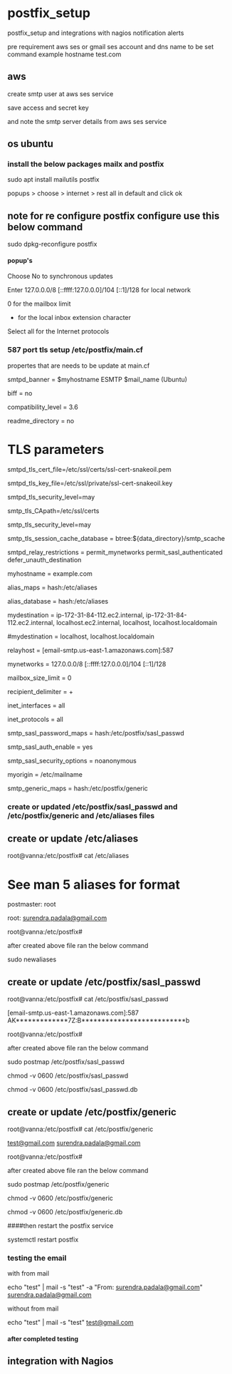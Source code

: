 # postfix_setup

postfix_setup and integrations with nagios notification alerts

pre requirement aws ses or gmail ses account and dns name to be set 
command example
hostname test.com

## aws 
create smtp user at aws ses service 

save access and secret key 

and note the smtp server details from aws ses service 





## os ubuntu

### install the below packages mailx and postfix
 sudo apt install mailutils postfix

 popups > choose > internet > rest all in default and click ok

## note for re configure postfix configure use this below command 
sudo dpkg-reconfigure postfix

#### popup's
Choose No to synchronous updates

Enter 127.0.0.0/8 [::ffff:127.0.0.0]/104 [::1]/128 for local network

0 for the mailbox limit

+ for the local inbox extension character

Select all for the Internet protocols

 ### 587 port tls setup /etc/postfix/main.cf

propertes that are needs to be update at main.cf

smtpd_banner = $myhostname ESMTP $mail_name (Ubuntu)

biff = no

compatibility_level = 3.6

readme_directory = no

# TLS parameters

smtpd_tls_cert_file=/etc/ssl/certs/ssl-cert-snakeoil.pem

smtpd_tls_key_file=/etc/ssl/private/ssl-cert-snakeoil.key

smtpd_tls_security_level=may


smtp_tls_CApath=/etc/ssl/certs

smtp_tls_security_level=may

smtp_tls_session_cache_database = btree:${data_directory}/smtp_scache



smtpd_relay_restrictions = permit_mynetworks permit_sasl_authenticated defer_unauth_destination

myhostname = example.com

alias_maps = hash:/etc/aliases

alias_database = hash:/etc/aliases

mydestination = ip-172-31-84-112.ec2.internal, ip-172-31-84-112.ec2.internal, localhost.ec2.internal, localhost, localhost.localdomain

#mydestination = localhost, localhost.localdomain


relayhost = [email-smtp.us-east-1.amazonaws.com]:587

mynetworks = 127.0.0.0/8 [::ffff:127.0.0.0]/104 [::1]/128

mailbox_size_limit = 0

recipient_delimiter = +

inet_interfaces = all

inet_protocols = all


smtp_sasl_password_maps = hash:/etc/postfix/sasl_passwd

smtp_sasl_auth_enable = yes

smtp_sasl_security_options = noanonymous

myorigin = /etc/mailname

smtp_generic_maps = hash:/etc/postfix/generic



### create or updated /etc/postfix/sasl_passwd and /etc/postfix/generic and /etc/aliases files 

## create or update /etc/aliases

root@vanna:/etc/postfix# cat /etc/aliases

# See man 5 aliases for format

postmaster:    root

root: surendra.padala@gmail.com

root@vanna:/etc/postfix#


after created above file ran the below command 

sudo newaliases

## create or update /etc/postfix/sasl_passwd


root@vanna:/etc/postfix# cat /etc/postfix/sasl_passwd

[email-smtp.us-east-1.amazonaws.com]:587 AK*************7Z:B**************************b

root@vanna:/etc/postfix#

after created above file ran the below command 

sudo postmap /etc/postfix/sasl_passwd


chmod -v 0600 /etc/postfix/sasl_passwd

chmod -v 0600 /etc/postfix/sasl_passwd.db

## create or update /etc/postfix/generic

root@vanna:/etc/postfix# cat /etc/postfix/generic

test@gmail.com surendra.padala@gmail.com

root@vanna:/etc/postfix#


after created above file ran the below command

sudo postmap /etc/postfix/generic


chmod -v 0600 /etc/postfix/generic

chmod -v 0600 /etc/postfix/generic.db

####then restart the postfix service 

systemctl restart postfix 

### testing the email 
with from mail 

echo "test" | mail -s "test" -a "From: surendra.padala@gmail.com" surendra.padala@gmail.com


without from mail

echo "test" | mail -s "test"   test@gmail.com


 
#### after completed testing 

## integration with Nagios 


 
 
